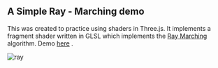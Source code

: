 ## A Simple Ray - Marching demo

This was created to practice using shaders in Three.js. It implements a fragment shader written in GLSL which implements the [Ray Marching](https://michaelwalczyk.com/blog-ray-marching.html) algorithm. Demo [here](https://ray-marching-jtw.vercel.app/) .

![ray](https://user-images.githubusercontent.com/8213365/171286990-7e7da9c7-90b2-4f75-8453-1c07efcc1844.gif)

